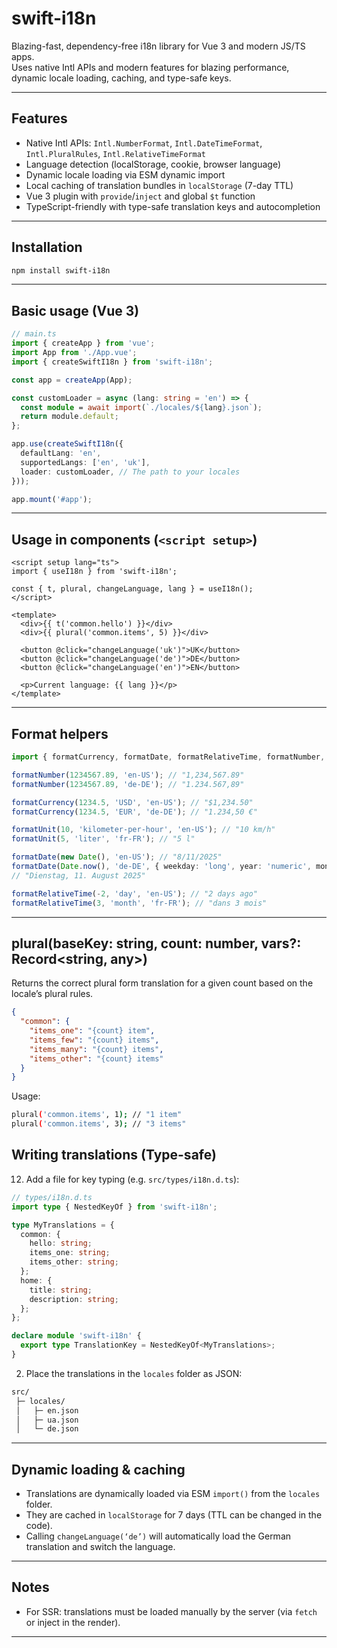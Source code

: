 # swift-i18n

Blazing-fast, dependency-free i18n library for Vue 3 and modern JS/TS apps.  
Uses native Intl APIs and modern features for blazing performance, dynamic locale loading, caching, and type-safe keys.

---

## Features

- Native Intl APIs: `Intl.NumberFormat`, `Intl.DateTimeFormat`, `Intl.PluralRules`, `Intl.RelativeTimeFormat`  
- Language detection (localStorage, cookie, browser language)  
- Dynamic locale loading via ESM dynamic import  
- Local caching of translation bundles in `localStorage` (7-day TTL)  
- Vue 3 plugin with `provide`/`inject` and global `$t` function  
- TypeScript-friendly with type-safe translation keys and autocompletion  

---

## Installation

```bash
npm install swift-i18n
```

---

## Basic usage (Vue 3)

```ts
// main.ts
import { createApp } from 'vue';
import App from './App.vue';
import { createSwiftI18n } from 'swift-i18n';

const app = createApp(App);

const customLoader = async (lang: string = 'en') => {
  const module = await import(`./locales/${lang}.json`);
  return module.default;
};

app.use(createSwiftI18n({
  defaultLang: 'en',
  supportedLangs: ['en', 'uk'],
  loader: customLoader, // The path to your locales
}));

app.mount('#app');
```

---

## Usage in components (`<script setup>`)

```vue
<script setup lang="ts">
import { useI18n } from 'swift-i18n';

const { t, plural, changeLanguage, lang } = useI18n();
</script>

<template>
  <div>{{ t('common.hello') }}</div>
  <div>{{ plural('common.items', 5) }}</div>

  <button @click="changeLanguage('uk')">UK</button>
  <button @click="changeLanguage('de')">DE</button>
  <button @click="changeLanguage('en')">EN</button>

  <p>Current language: {{ lang }}</p>
</template>
```

---

## Format helpers

```ts
import { formatCurrency, formatDate, formatRelativeTime, formatNumber, formatUnit } from 'swift-i18n';

formatNumber(1234567.89, 'en-US'); // "1,234,567.89"
formatNumber(1234567.89, 'de-DE'); // "1.234.567,89"

formatCurrency(1234.5, 'USD', 'en-US'); // "$1,234.50"
formatCurrency(1234.5, 'EUR', 'de-DE'); // "1.234,50 €"

formatUnit(10, 'kilometer-per-hour', 'en-US'); // "10 km/h"
formatUnit(5, 'liter', 'fr-FR'); // "5 l"

formatDate(new Date(), 'en-US'); // "8/11/2025"
formatDate(Date.now(), 'de-DE', { weekday: 'long', year: 'numeric', month: 'long', day: 'numeric' });
// "Dienstag, 11. August 2025"

formatRelativeTime(-2, 'day', 'en-US'); // "2 days ago"
formatRelativeTime(3, 'month', 'fr-FR'); // "dans 3 mois"
```

---

## plural(baseKey: string, count: number, vars?: Record<string, any>)
Returns the correct plural form translation for a given count based on the locale’s plural rules.
```json
{
  "common": {
    "items_one": "{count} item",
    "items_few": "{count} items",
    "items_many": "{count} items",
    "items_other": "{count} items"
  }
}
```

Usage:
```bash
plural('common.items', 1); // "1 item"
plural('common.items', 3); // "3 items"
```

## Writing translations (Type-safe)

12. Add a file for key typing (e.g. `src/types/i18n.d.ts`):

```ts
// types/i18n.d.ts
import type { NestedKeyOf } from 'swift-i18n';

type MyTranslations = {
  common: {
    hello: string;
    items_one: string;
    items_other: string;
  };
  home: {
    title: string;
    description: string;
  };
};

declare module 'swift-i18n' {
  export type TranslationKey = NestedKeyOf<MyTranslations>;
}
```

2. Place the translations in the `locales` folder as JSON:

```bash
src/
 ├─ locales/
 │   ├─ en.json
 │   ├─ ua.json
 │   └─ de.json
```

---

## Dynamic loading & caching

- Translations are dynamically loaded via ESM `import()` from the `locales` folder. 
- They are cached in `localStorage` for 7 days (TTL can be changed in the code).
- Calling `changeLanguage(‘de’)` will automatically load the German translation and switch the language.

---

## Notes

- For SSR: translations must be loaded manually by the server (via `fetch` or inject in the render).

---
